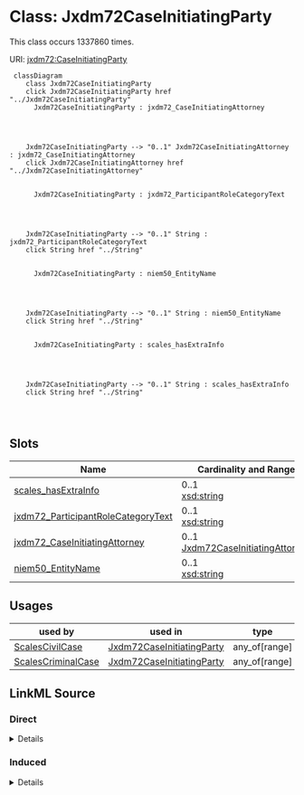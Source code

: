 

# Class: Jxdm72CaseInitiatingParty




This class occurs 1337860 times.


URI: [jxdm72:CaseInitiatingParty](http://release.niem.gov/niem/domains/jxdm/7.2/CaseInitiatingParty)






```mermaid
 classDiagram
    class Jxdm72CaseInitiatingParty
    click Jxdm72CaseInitiatingParty href "../Jxdm72CaseInitiatingParty"
      Jxdm72CaseInitiatingParty : jxdm72_CaseInitiatingAttorney
        
          
    
    
    Jxdm72CaseInitiatingParty --> "0..1" Jxdm72CaseInitiatingAttorney : jxdm72_CaseInitiatingAttorney
    click Jxdm72CaseInitiatingAttorney href "../Jxdm72CaseInitiatingAttorney"

        
      Jxdm72CaseInitiatingParty : jxdm72_ParticipantRoleCategoryText
        
          
    
    
    Jxdm72CaseInitiatingParty --> "0..1" String : jxdm72_ParticipantRoleCategoryText
    click String href "../String"

        
      Jxdm72CaseInitiatingParty : niem50_EntityName
        
          
    
    
    Jxdm72CaseInitiatingParty --> "0..1" String : niem50_EntityName
    click String href "../String"

        
      Jxdm72CaseInitiatingParty : scales_hasExtraInfo
        
          
    
    
    Jxdm72CaseInitiatingParty --> "0..1" String : scales_hasExtraInfo
    click String href "../String"

        
      
```




<!-- no inheritance hierarchy -->


## Slots

| Name | Cardinality and Range | Description | Inheritance | Occurrences |
| ---  | --- | --- | --- | --- |
| [scales_hasExtraInfo](../slots/scales_hasExtraInfo.md) | 0..1 <br/> [xsd:string](http://www.w3.org/2001/XMLSchema#string) |  <br/>  | direct | 147013 |
| [jxdm72_ParticipantRoleCategoryText](../slots/jxdm72_ParticipantRoleCategoryText.md) | 0..1 <br/> [xsd:string](http://www.w3.org/2001/XMLSchema#string) |  <br/>  | direct | 1337860 |
| [jxdm72_CaseInitiatingAttorney](../slots/jxdm72_CaseInitiatingAttorney.md) | 0..1 <br/> [Jxdm72CaseInitiatingAttorney](../classes/Jxdm72CaseInitiatingAttorney.md) |  <br/>  | direct | 2755161 |
| [niem50_EntityName](../slots/niem50_EntityName.md) | 0..1 <br/> [xsd:string](http://www.w3.org/2001/XMLSchema#string) |  <br/>  | direct | 1337860 |





## Usages

| used by | used in | type | used |
| ---  | --- | --- | --- |
| [ScalesCivilCase](../classes/ScalesCivilCase.md) | [Jxdm72CaseInitiatingParty](../classes/Jxdm72CaseInitiatingParty.md) | any_of[range] | [Jxdm72CaseInitiatingParty](../classes/Jxdm72CaseInitiatingParty.md) |
| [ScalesCriminalCase](../classes/ScalesCriminalCase.md) | [Jxdm72CaseInitiatingParty](../classes/Jxdm72CaseInitiatingParty.md) | any_of[range] | [Jxdm72CaseInitiatingParty](../classes/Jxdm72CaseInitiatingParty.md) |











## LinkML Source

<!-- TODO: investigate https://stackoverflow.com/questions/37606292/how-to-create-tabbed-code-blocks-in-mkdocs-or-sphinx -->

### Direct

<details>

```yaml
name: jxdm72_CaseInitiatingParty
from_schema: okns:scales-kg
rank: 1000
slots:
- scales_hasExtraInfo
- jxdm72_ParticipantRoleCategoryText
- jxdm72_CaseInitiatingAttorney
- niem50_EntityName
class_uri: jxdm72:CaseInitiatingParty

```
</details>

### Induced

<details>

```yaml
name: jxdm72_CaseInitiatingParty
from_schema: okns:scales-kg
rank: 1000
attributes:
  scales_hasExtraInfo:
    name: scales_hasExtraInfo
    from_schema: okns:scales-kg
    rank: 1000
    slot_uri: scales:hasExtraInfo
    alias: scales_hasExtraInfo
    owner: jxdm72_CaseInitiatingParty
    domain_of:
    - jxdm72_CaseDefendantParty
    - jxdm72_CaseInitiatingParty
    - scales_Party
    range: string
  jxdm72_ParticipantRoleCategoryText:
    name: jxdm72_ParticipantRoleCategoryText
    from_schema: okns:scales-kg
    rank: 1000
    slot_uri: jxdm72:ParticipantRoleCategoryText
    alias: jxdm72_ParticipantRoleCategoryText
    owner: jxdm72_CaseInitiatingParty
    domain_of:
    - jxdm72_CaseDefendantParty
    - jxdm72_CaseInitiatingParty
    - scales_Party
    range: string
  jxdm72_CaseInitiatingAttorney:
    name: jxdm72_CaseInitiatingAttorney
    from_schema: okns:scales-kg
    rank: 1000
    slot_uri: jxdm72:CaseInitiatingAttorney
    alias: jxdm72_CaseInitiatingAttorney
    owner: jxdm72_CaseInitiatingParty
    domain_of:
    - jxdm72_CaseInitiatingParty
    range: jxdm72_CaseInitiatingAttorney
  niem50_EntityName:
    name: niem50_EntityName
    from_schema: okns:scales-kg
    rank: 1000
    slot_uri: niem50:EntityName
    alias: niem50_EntityName
    owner: jxdm72_CaseInitiatingParty
    domain_of:
    - jxdm72_CaseDefendantParty
    - jxdm72_CaseInitiatingParty
    - scales_Party
    range: string
class_uri: jxdm72:CaseInitiatingParty

```
</details>